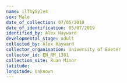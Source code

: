 ```yaml
---
name: ilThySylv4
sex: Male
date_of_collection: 07/05/2019
date_of_identification: 05/07/2019
identified_by: Alex Hayward
developmental_stage: adult
collected_by: Alex Hayward
collector_organisation: University of Exeter
collector_id: EN_RM_1381
collection_site: Ruan Minor
latitude: 
longitude: Unknown
---
```

